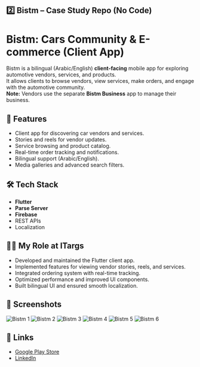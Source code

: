 ## **2️⃣ Bistm** – Case Study Repo (No Code)

# Bistm: Cars Community & E-commerce (Client App)

Bistm is a bilingual (Arabic/English) **client-facing** mobile app for exploring automotive vendors, services, and products.  
It allows clients to browse vendors, view services, make orders, and engage with the automotive community.  
**Note:** Vendors use the separate **Bistm Business** app to manage their business.

## 🚀 Features
- Client app for discovering car vendors and services.
- Stories and reels for vendor updates.
- Service browsing and product catalog.
- Real-time order tracking and notifications.
- Bilingual support (Arabic/English).
- Media galleries and advanced search filters.

## 🛠 Tech Stack
- **Flutter**
- **Parse Server**
- **Firebase**
- REST APIs
- Localization

## 👨‍💻 My Role at ITargs
- Developed and maintained the Flutter client app.
- Implemented features for viewing vendor stories, reels, and services.
- Integrated ordering system with real-time tracking.
- Optimized performance and improved UI components.
- Built bilingual UI and ensured smooth localization.

## 📱 Screenshots
![Bistm 1](https://github.com/user-attachments/assets/a5ea8240-2509-40c3-aa32-ebd4782db6f5)
![Bistm 2](https://github.com/user-attachments/assets/2a9dd0c0-ac9f-485c-8b8c-7968f54d828a)
![Bistm 3](https://github.com/user-attachments/assets/93555669-a6f4-4e59-a3c5-8ecf351d2568)
![Bistm 4](https://github.com/user-attachments/assets/b746dec3-f285-4741-8fab-eaaf7c4e3df9)
![Bistm 5](https://github.com/user-attachments/assets/c6b121d6-cc51-45fd-95d3-770dba177187)
![Bistm 6](https://github.com/user-attachments/assets/b3c948f2-0cd0-4baa-a0a8-33ae7cc6c8d4)


## 📎 Links
- [Google Play Store](https://play.google.com/store/apps/details?id=com.itargs.bistm.customer)
- [LinkedIn](https://linkedin.com/in/ahmed-elsayed-36880821a)
